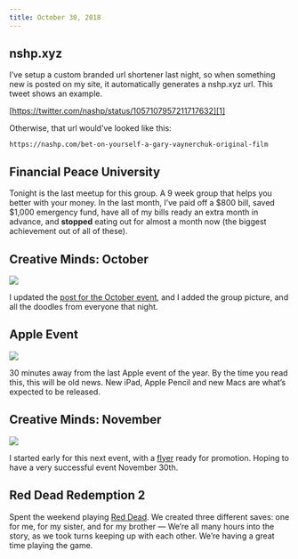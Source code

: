 ```yaml
---
title: October 30, 2018
---
```


## nshp.xyz

I’ve setup a custom branded url shortener last night, so when something new is posted on my site, it automatically generates a nshp.xyz url. This tweet shows an example.

[https://twitter.com/nashp/status/1057107957211717632][1]

Otherwise, that url would’ve looked like this:

	https://nashp.com/bet-on-yourself-a-gary-vaynerchuk-original-film

## Financial Peace University

Tonight is the last meetup for this group. A 9 week group that helps you better with your money. In the last month, I’ve paid off a $800 bill, saved $1,000 emergency fund, have all of my bills ready an extra month in advance, and **stopped** eating out for almost a month now (the biggest achievement out of all of these).

## Creative Minds: October

![][image-1]

I updated the [post for the October event][2], and I added the group picture, and all the doodles from everyone that night.

## Apple Event

![][image-2]

30 minutes away from the last Apple event of the year. By the time you read this, this will be old news. New iPad, Apple Pencil and new Macs are what’s expected to be released.

## Creative Minds: November

![][image-3]

I started early for this next event, with a [flyer][3] ready for promotion. Hoping to have a very successful event November 30th.

## Red Dead Redemption 2

Spent the weekend playing [Red Dead][4]. We created three different saves: one for me, for my sister, and for my brother — We’re all many hours into the story, as we took turns keeping up with each other. We’re having a great time playing the game.


[1]:	https://twitter.com/nashp/status/1057107957211717632
[2]:	https://nashp.com/creative-minds-october
[3]:	https://nashp.com/creative-minds-november-flyer-for-nov-30th
[4]:	https://nashp.com/red-dead-redemption-2-review-roundup

[image-1]:	https://nashp.com/_image_cache/b0fff2ac-0d16-499c-9ab3-47ce7334cf41.jpg
[image-2]:	https://i.imgur.com/0P1TlMl.jpg
[image-3]:	https://i.imgur.com/vcQPcZg.jpg